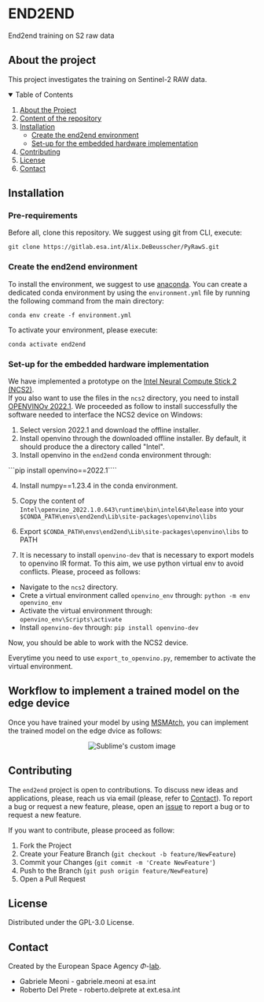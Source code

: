 # END2END
End2end training on S2 raw data
## About the project 
This project investigates the training on Sentinel-2 RAW data. 

<!-- TABLE OF CONTENTS -->
<details open="open">
  <summary>Table of Contents</summary>
  <ol>
    <li><a href="#about-the-project">About the Project</a></li>
    <li><a href="#content-of-the-repository">Content of the repository</a></li>
    <li><a href="#installation">Installation</a>
    <ul>
      <li><a href="#create-the-end2end-environment">Create the end2end environment</a></li>
      <li><a href="#set-up-for-the-embedded-hardware-implementation">Set-up for the embedded hardware implementation</a></li>
    </ul>
    </li>
    <li><a href="#contributing">Contributing</a></li>
    <li><a href="#license">License</a></li>
    <li><a href="#contact">Contact</a></li>
  </ol>
</details>

## Installation
### Pre-requirements
Before all, clone this repository. We suggest using git from CLI, execute:

``` git clone https://gitlab.esa.int/Alix.DeBeusscher/PyRawS.git ```

### Create the end2end environment
To install the environment, we suggest to use [anaconda]("https://www.anaconda.com/products/distribution"). You can create a dedicated conda environment by using the `environment.yml` file by running the following command from the main directory: 

``` conda env create -f environment.yml ```

To activate your environment, please execute:

``` conda activate end2end ```


### Set-up for the embedded hardware implementation
We have implemented a prototype on the [Intel Neural Compute Stick 2 (NCS2)](https://www.intel.com/content/www/us/en/developer/articles/tool/neural-compute-stick.html). <br>
If you also want to use the files in the `ncs2` directory, you need to install [OPENVINOv 2022.1](https://www.intel.com/content/www/us/en/developer/tools/openvino-toolkit/download.html). We proceeded as follow to install successfully the software needed to interface the NCS2 device on Windows: 

1. Select version 2022.1 and download the offline installer.
2. Install openvino through the downloaded offline installer. By default, it should produce the a directory called "Intel".
3. Install openvino in the `end2end` conda environment through: 

```pip install openvino==2022.1````

4. Install numpy==1.23.4 in the conda environment. 

5. Copy the content of `Intel\openvino_2022.1.0.643\runtime\bin\intel64\Release` into your 
   `$CONDA_PATH\envs\end2end\Lib\site-packages\openvino\libs`

6. Export `$CONDA_PATH\envs\end2end\Lib\site-packages\openvino\libs` to PATH 

7. It is necessary to install `openvino-dev` that is necessary to export models to openvino IR format. To this aim, we use python virtual env to avoid conflicts. Please, proceed as follows:

* Navigate to the `ncs2` directory.
* Crete a virtual environment called `openvino_env` through: ```python -m env openvino_env```
* Activate the virtual environment through: ```openvino_env\Scripts\activate```
* Install `openvino-dev` through: ```pip install openvino-dev```

Now, you should be able to work with the NCS2 device. 

Everytime you need to use ```export_to_openvino.py```, remember to activate the virtual environment.

## Workflow to implement a trained model on the edge device 
Once you have trained your model by using [MSMAtch](https://github.com/gomezzz/MSMatch), you can implement the trained model on the edge dvice as follows: 
<p align="center">
  <img src="resources/images/ncs2WorkFlow.drawio.png" alt="Sublime's custom image"/>
</p>


## Contributing
The ```end2end``` project is open to contributions. To discuss new ideas and applications, please, reach us via email (please, refer to [Contact](#contact)). To report a bug or request a new feature, please, open an [issue](https://github.com/GabrieleMeoni/END2END/issues) to report a bug or to request a new feature. 

If you want to contribute, please proceed as follow:

1. Fork the Project
2. Create your Feature Branch (`git checkout -b feature/NewFeature`)
3. Commit your Changes (`git commit -m 'Create NewFeature'`)
4. Push to the Branch (`git push origin feature/NewFeature`)
5. Open a Pull Request

## License
Distributed under the GPL-3.0 License.

## Contact
Created by the European Space Agency $\Phi$-[lab](https://phi.esa.int/).

* Gabriele Meoni - gabriele.meoni at esa.int
* Roberto Del Prete - roberto.delprete at ext.esa.int

